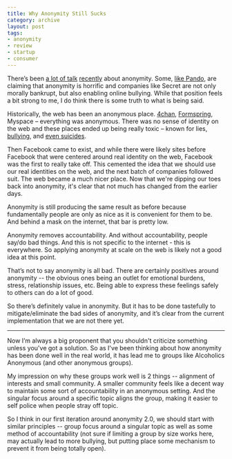 ```yaml
---
title: Why Anonymity Still Sucks
category: archive
layout: post
tags:
- anonymity
- review
- startup
- consumer
---
```


There’s been [a lot of talk](http://techcrunch.com/2014/03/23/secret-cyberbullying/) [recently](http://www.bustle.com/articles/34337-bullying-is-a-problem-for-all-of-us-and-the-app-secret-needs-to-do-something) about anonymity. Some, [like Pando](http://pando.com/2014/08/03/now-weve-seen-secrets-ugly-soul-will-investors-act/), are claiming that anonymity is horrific and companies like Secret are not only morally bankrupt, but also enabling online bullying. While that position feels a bit strong to me, I do think there is some truth to what is being said.

Historically, the web has been an anonymous place. [4chan](http://en.wikipedia.org/wiki/4chan#Media_attention), [Formspring](http://en.wikipedia.org/wiki/Formspring#Controversies), Myspace – everything was anonymous. There was no sense of identity on the web and these places ended up being really toxic – known for lies, [bullying](http://www.slate.com/articles/life/bulle/2010/03/how_should_facebook_and_myspace_handle_cyberbullying.html), and [even suicides](http://www.theverge.com/2013/9/17/4740902/no-good-answers-why-didnt-ask-fm-learn-from-the-formspring-suicides).

Then Facebook came to exist, and while there were likely sites before Facebook that were centered around real identity on the web, Facebook was the first to really take off. This cemented the idea that we should use our real identities on the web, and the next batch of companies followed suit. The web became a much nicer place. Now that we're dipping our toes back into anonymity, it's clear that not much has changed from the earlier days.

Anonymity is still producing the same result as before because fundamentally people are only as nice as it is convenient for them to be. And behind a mask on the internet, that bar is pretty low. 

Anonymity removes accountability. And without accountability, people say/do bad things. And this is not specific to the internet - this is everywhere. So applying anonymity at scale on the web is likely not a good idea at this point.

That’s not to say anonymity is all bad. There are certainly positives around anonymity -- the obvious ones being an outlet for emotional burdens, stress, relationship issues, etc. Being able to express these feelings safely to others can do a lot of good.

So there’s definitely value in anonymity. But it has to be done tastefully to mitigate/eliminate the bad sides of anonymity, and it’s clear from the current implementation that we are not there yet. 

<hr>

Now I’m always a big proponent that you shouldn't criticize something unless you've got a solution. So as I've been thinking about how anonymity has been done well in the real world, it has lead me to groups like Alcoholics Anonymous (and other anonymous groups). 

My impression on why these groups work well is 2 things -- alignment of interests and small community. A smaller community feels like a decent way to maintain some sort of accountability in an anonymous setting. And the singular focus around a specific topic aligns the group, making it easier to self police when people stray off topic.

So I think in our first iteration around anonymity 2.0, we should start with similar principles -- group focus around a singular topic as well as some method of accountability (not sure if limiting a group by size works here, may actually lead to more bullying, but putting place some mechanism to prevent it from being totally open).
